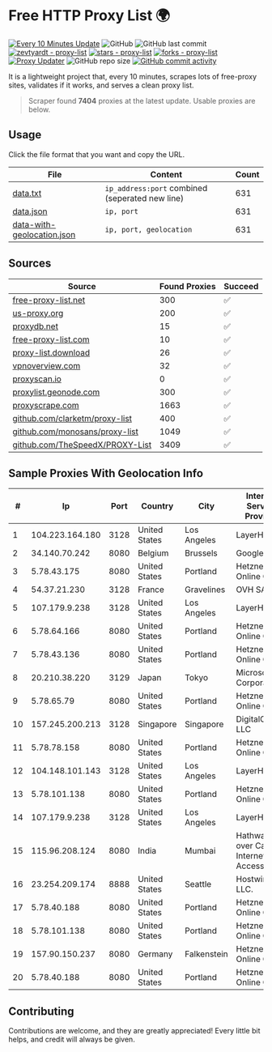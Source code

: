
# Free HTTP Proxy List 🌍

[![Every 10 Minutes Update](https://github.com/mertguvencli/http-proxy-list/actions/workflows/main.yml/badge.svg?branch=main)](https://github.com/mertguvencli/http-proxy-list/actions/workflows/main.yml)
![GitHub](https://img.shields.io/github/license/mertguvencli/http-proxy-list)
![GitHub last commit](https://img.shields.io/github/last-commit/mertguvencli/http-proxy-list)
[![zevtyardt - proxy-list](https://img.shields.io/static/v1?label=zevtyardt&message=proxy-list&color=blue&logo=github)](https://github.com/zevtyardt/proxy-list "Go to GitHub repo")
[![stars - proxy-list](https://img.shields.io/github/stars/zevtyardt/proxy-list?style=social)](https://github.com/zevtyardt/proxy-list)
[![forks - proxy-list](https://img.shields.io/github/forks/zevtyardt/proxy-list?style=social)](https://github.com/zevtyardt/proxy-list)
[![Proxy Updater](https://github.com/zevtyardt/proxy-list/workflows/Proxy%20Updater/badge.svg)](https://github.com/zevtyardt/proxy-list/actions?query=workflow:"Proxy+Updater")
![GitHub repo size](https://img.shields.io/github/repo-size/zevtyardt/proxy-list)
[![GitHub commit activity](https://img.shields.io/github/commit-activity/m/zevtyardt/proxy-list?logo=commits)](https://github.com/zevtyardt/proxy-list/commits/main)

It is a lightweight project that, every 10 minutes, scrapes lots of free-proxy sites, validates if it works, and serves a clean proxy list.

> Scraper found **7404** proxies at the latest update. Usable proxies are below.

## Usage

Click the file format that you want and copy the URL.

|File|Content|Count|
|----|-------|-----|
|[data.txt](https://raw.githubusercontent.com/mertguvencli/http-proxy-list/main/proxy-list/data.txt)|`ip_address:port` combined (seperated new line)|631|
|[data.json](https://raw.githubusercontent.com/mertguvencli/http-proxy-list/main/proxy-list/data.json)|`ip, port`|631|
|[data-with-geolocation.json](https://raw.githubusercontent.com/mertguvencli/http-proxy-list/main/proxy-list/data-with-geolocation.json)|`ip, port, geolocation`|631|

## Sources

|Source|Found Proxies|Succeed|
|------|-------------|-------|
|[free-proxy-list.net](https://free-proxy-list.net)|300|✅|
|[us-proxy.org](https://www.us-proxy.org)|200|✅|
|[proxydb.net](http://proxydb.net)|15|✅|
|[free-proxy-list.com](https://free-proxy-list.com/?page=&port=&type%5B%5D=http&type%5B%5D=https&up_time=0&search=Search)|10|✅|
|[proxy-list.download](https://www.proxy-list.download/HTTP)|26|✅|
|[vpnoverview.com](https://vpnoverview.com/privacy/anonymous-browsing/free-proxy-servers)|32|✅|
|[proxyscan.io](https://www.proxyscan.io)|0|✅|
|[proxylist.geonode.com](https://proxylist.geonode.com/api/proxy-list?limit=300&page=1&sort_by=lastChecked&sort_type=desc&protocols=http,https)|300|✅|
|[proxyscrape.com](https://api.proxyscrape.com/v2/?request=displayproxies&protocol=http&timeout=10000&country=all&ssl=all&anonymity=all)|1663|✅|
|[github.com/clarketm/proxy-list](https://raw.githubusercontent.com/clarketm/proxy-list/master/proxy-list-raw.txt)|400|✅|
|[github.com/monosans/proxy-list](https://raw.githubusercontent.com/monosans/proxy-list/main/proxies/http.txt)|1049|✅|
|[github.com/TheSpeedX/PROXY-List](https://raw.githubusercontent.com/TheSpeedX/PROXY-List/master/http.txt)|3409|✅|


## Sample Proxies With Geolocation Info

|#|Ip|Port|Country|City|Internet Service Provider|
|-|--|----|-------|----|-------------------------|
|1|104.223.164.180|3128|United States|Los Angeles|LayerHost|
|2|34.140.70.242|8080|Belgium|Brussels|Google LLC|
|3|5.78.43.175|8080|United States|Portland|Hetzner Online GmbH|
|4|54.37.21.230|3128|France|Gravelines|OVH SAS|
|5|107.179.9.238|3128|United States|Los Angeles|LayerHost|
|6|5.78.64.166|8080|United States|Portland|Hetzner Online GmbH|
|7|5.78.43.136|8080|United States|Portland|Hetzner Online GmbH|
|8|20.210.38.220|3129|Japan|Tokyo|Microsoft Corporation|
|9|5.78.65.79|8080|United States|Portland|Hetzner Online GmbH|
|10|157.245.200.213|3128|Singapore|Singapore|DigitalOcean, LLC|
|11|5.78.78.158|8080|United States|Portland|Hetzner Online GmbH|
|12|104.148.101.143|3128|United States|Los Angeles|LayerHost|
|13|5.78.101.138|8080|United States|Portland|Hetzner Online GmbH|
|14|107.179.9.238|3128|United States|Los Angeles|LayerHost|
|15|115.96.208.124|8080|India|Mumbai|Hathway IP over Cable Internet Access|
|16|23.254.209.174|8888|United States|Seattle|Hostwinds LLC.|
|17|5.78.40.188|8080|United States|Portland|Hetzner Online GmbH|
|18|5.78.101.138|8080|United States|Portland|Hetzner Online GmbH|
|19|157.90.150.237|8080|Germany|Falkenstein|Hetzner Online GmbH|
|20|5.78.40.188|8080|United States|Portland|Hetzner Online GmbH|



## Contributing

Contributions are welcome, and they are greatly appreciated! Every
little bit helps, and credit will always be given.

